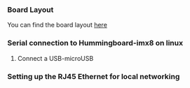 
### Board Layout
You can find the board layout [here](https://www.solid-run.com/nxp-i-mx8m-family/hummingboard-m/)
### Serial connection to Hummingboard-imx8 on linux
1. Connect a USB-microUSB 

### Setting up the RJ45 Ethernet for local networking

